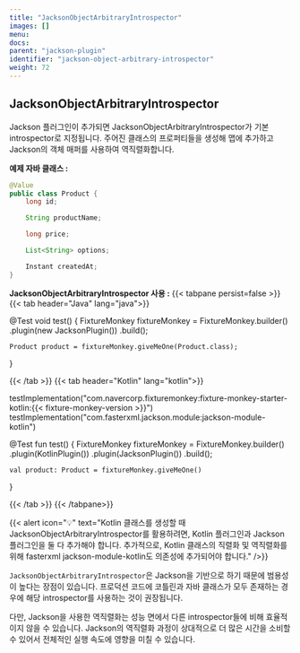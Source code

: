 ```yaml
---
title: "JacksonObjectArbitraryIntrospector"
images: []
menu:
docs:
parent: "jackson-plugin"
identifier: "jackson-object-arbitrary-introspector"
weight: 72
---
```


## JacksonObjectArbitraryIntrospector
Jackson 플러그인이 추가되면 JacksonObjectArbitraryIntrospector가 기본 introspector로 지정됩니다.
주어진 클래스의 프로퍼티들을 생성해 맵에 추가하고 Jackson의 객체 매퍼를 사용하여 역직렬화합니다.

**예제 자바 클래스 :**
```java
@Value
public class Product {
    long id;

    String productName;

    long price;

    List<String> options;

    Instant createdAt;
}
```

**JacksonObjectArbitraryIntrospector 사용 :**
{{< tabpane persist=false >}}
{{< tab header="Java" lang="java">}}

@Test
void test() {
    FixtureMonkey fixtureMonkey = FixtureMonkey.builder()
        .plugin(new JacksonPlugin())
        .build();

    Product product = fixtureMonkey.giveMeOne(Product.class);
}

{{< /tab >}}
{{< tab header="Kotlin" lang="kotlin">}}

testImplementation("com.navercorp.fixturemonkey:fixture-monkey-starter-kotlin:{{< fixture-monkey-version >}}")
testImplementation("com.fasterxml.jackson.module:jackson-module-kotlin")

@Test
fun test() {
    FixtureMonkey fixtureMonkey = FixtureMonkey.builder()
        .plugin(KotlinPlugin())
        .plugin(JacksonPlugin())
        .build();

    val product: Product = fixtureMonkey.giveMeOne()
}

{{< /tab >}}
{{< /tabpane>}}

{{< alert icon="💡" text="Kotlin 클래스를 생성할 때 JacksonObjectArbitraryIntrospector를 활용하려면, Kotlin 플러그인과 Jackson 플러그인을 둘 다 추가해야 합니다. 추가적으로, Kotlin 클래스의 직렬화 및 역직렬화를 위해 fasterxml jackson-module-kotlin도 의존성에 추가되어야 합니다." />}}

`JacksonObjectArbitraryIntrospector`은 Jackson을 기반으로 하기 때문에 범용성이 높다는 장점이 있습니다.
프로덕션 코드에 코틀린과 자바 클래스가 모두 존재하는 경우에 해당 introspector를 사용하는 것이 권장됩니다.

다만, Jackson을 사용한 역직렬화는 성능 면에서 다른 introspector들에 비해 효율적이지 않을 수 있습니다. Jackson의 역직렬화 과정이 상대적으로 더 많은 시간을 소비할 수 있어서 전체적인 실행 속도에 영향을 미칠 수 있습니다.
